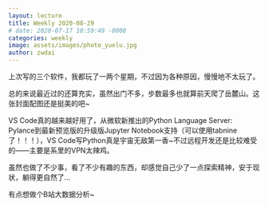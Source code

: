 ```yaml
---
layout: lecture
title: Weekly 2020-08-29
# date: 2020-07-17 10:59:49 -0000
categories: weekly
image: assets/images/photo_yuelu.jpg
author: zwdai
---
```


上次写的三个软件，我都玩了一两个星期，不过因为各种原因，慢慢地不太玩了。

总的来说最近过的还算充实，虽然出门不多，步数最多也就算前天爬了岳麓山。这张封面配图还是挺美的吧~

VS Code真的越来越好用了，从微软新推出的Python Language Server: Pylance到最新预览版的升级版Jupyter Notebook支持（可以使用tabnine了！！！），VS Code写Python真是宇宙无敌第一香~不过远程开发还是比较难受的——主要是系里的VPN太辣鸡。

虽然也做了不少事，看了不少有趣的东西，却感觉自己少了一点探索精神，安于现状，躺得更自然了...

有点想做个B站大数据分析~